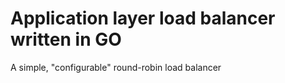 # Application layer load balancer written in GO

A simple, "configurable" round-robin load balancer
